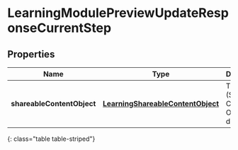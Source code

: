 # LearningModulePreviewUpdateResponseCurrentStep


## Properties

| Name | Type | Description | Notes |
| ------------ | ------------- | ------------- | ------------- |
| **shareableContentObject** | [**LearningShareableContentObject**](LearningShareableContentObject) | The SCO (Shareable Content Object) data |  [optional] |
{: class="table table-striped"}



